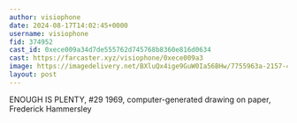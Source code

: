 ```yaml
---
author: visiophone
date: 2024-08-17T14:02:45+0000
username: visiophone
fid: 374952
cast_id: 0xece009a34d7de555762d745768b8360e816d0634
cast: https://farcaster.xyz/visiophone/0xece009a3
image: https://imagedelivery.net/BXluQx4ige9GuW0Ia56BHw/7755963a-2157-43af-0192-4772aff0bc00/original
layout: post
---
```


ENOUGH IS PLENTY, #29 1969, computer-generated drawing on paper, Frederick Hammersley

<img src='https://imagedelivery.net/BXluQx4ige9GuW0Ia56BHw/7755963a-2157-43af-0192-4772aff0bc00/original' alt='' referrerpolicy='no-referrer'/>
